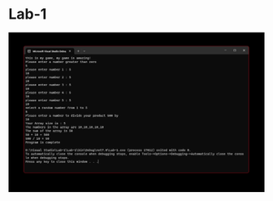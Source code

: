 # Lab-1
![alt](https://github.com/AhMaD36789/Lab01-Math-Game/blob/master/Lab-1/Images/Screenshot%202023-06-12%20165933.png)
